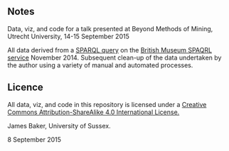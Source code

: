 ## Notes
Data, viz, and code for a talk presented at Beyond Methods of Mining, Utrecht University, 14-15 September 2015

All data derived from a [SPARQL query](https://gist.github.com/drjwbaker/713a8bfc5afb91017503) on the [British Museum SPAQRL service](http://collection.britishmuseum.org/sparql) November 2014. Subsequent clean-up of the data undertaken by the author using a variety of manual and automated processes.

## Licence

All data, viz, and code in this repository is licensed under a [Creative Commons Attribution-ShareAlike 4.0 International License.](http://creativecommons.org/licenses/by-sa/4.0/)

James Baker, University of Sussex.

8 September 2015
